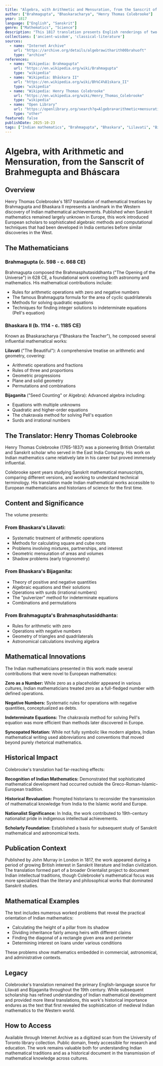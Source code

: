```yaml
---
title: "Algebra, with Arithmetic and Mensuration, from the Sanscrit of Brahmegupta and Bháscara"
author: ["Brahmagupta", "Bhaskaracharya", "Henry Thomas Colebrooke"]
year: 1817
language: ["English", "Sanskrit"]
genre: ["Mathematics", "Science"]
description: "This 1817 translation presents English renderings of two foundational mathematical texts from medieval India: Bhaskara II's Lilavati and Bijaganita, supplemented by chapters from Brahmagupta's Brahmasphutasiddhanta. The work contains systematic treatments of arithmetic, algebra, and geometric mensuration, including Brahmagupta's formulas for cyclic quadrilaterals and early descriptions of zero as a number."
collections: ['ancient-wisdom', 'classical-literature']
sources:
  - name: "Internet Archive"
    url: "https://archive.org/details/algebrawitharith00brahuoft"
    type: "archive"
references:
  - name: "Wikipedia: Brahmagupta"
    url: "https://en.wikipedia.org/wiki/Brahmagupta"
    type: "wikipedia"
  - name: "Wikipedia: Bhāskara II"
    url: "https://en.wikipedia.org/wiki/Bh%C4%81skara_II"
    type: "wikipedia"
  - name: "Wikipedia: Henry Thomas Colebrooke"
    url: "https://en.wikipedia.org/wiki/Henry_Thomas_Colebrooke"
    type: "wikipedia"
  - name: "Open Library"
    url: "https://openlibrary.org/search?q=Algebra+arithmetic+mensuration+Brahmegupta+Bhaskara&mode=everything"
    type: "other"
featured: false
publishDate: 2025-10-23
tags: ["Indian mathematics", "Brahmagupta", "Bhaskara", "Lilavati", "Bijaganita", "algebra", "arithmetic", "mensuration", "Henry Colebrooke", "Sanskrit mathematics", "medieval mathematics", "history of science", "zero", "cyclic quadrilaterals"]
---
```


# Algebra, with Arithmetic and Mensuration, from the Sanscrit of Brahmegupta and Bháscara

## Overview

Henry Thomas Colebrooke's 1817 translation of mathematical treatises by Brahmagupta and Bhaskara II represents a landmark in the Western discovery of Indian mathematical achievements. Published when Sanskrit mathematics remained largely unknown in Europe, this work introduced European scholars to sophisticated algebraic methods and computational techniques that had been developed in India centuries before similar discoveries in the West.

## The Mathematicians

### Brahmagupta (c. 598 - c. 668 CE)

Brahmagupta composed the Brahmasphutasiddhanta ("The Opening of the Universe") in 628 CE, a foundational work covering both astronomy and mathematics. His mathematical contributions include:

- Rules for arithmetic operations with zero and negative numbers
- The famous Brahmagupta formula for the area of cyclic quadrilaterals
- Methods for solving quadratic equations
- Techniques for finding integer solutions to indeterminate equations (Pell's equation)

### Bhaskara II (b. 1114 - c. 1185 CE)

Known as Bhaskaracharya ("Bhaskara the Teacher"), he composed several influential mathematical works:

**Lilavati** ("The Beautiful"): A comprehensive treatise on arithmetic and geometry, covering:
- Arithmetic operations and fractions
- Rules of three and proportions
- Geometric progressions
- Plane and solid geometry
- Permutations and combinations

**Bijaganita** ("Seed Counting" or Algebra): Advanced algebra including:
- Equations with multiple unknowns
- Quadratic and higher-order equations
- The chakravala method for solving Pell's equation
- Surds and irrational numbers

## The Translator: Henry Thomas Colebrooke

Henry Thomas Colebrooke (1765-1837) was a pioneering British Orientalist and Sanskrit scholar who served in the East India Company. His work on Indian mathematics came relatively late in his career but proved immensely influential.

Colebrooke spent years studying Sanskrit mathematical manuscripts, comparing different versions, and working to understand technical terminology. His translation made Indian mathematical works accessible to European mathematicians and historians of science for the first time.

## Content and Significance

The volume presents:

### From Bhaskara's Lilavati:
- Systematic treatment of arithmetic operations
- Methods for calculating square and cube roots
- Problems involving mixtures, partnerships, and interest
- Geometric mensuration of areas and volumes
- Shadow problems (early trigonometry)

### From Bhaskara's Bijaganita:
- Theory of positive and negative quantities
- Algebraic equations and their solutions
- Operations with surds (irrational numbers)
- The "pulverizer" method for indeterminate equations
- Combinations and permutations

### From Brahmagupta's Brahmasphutasiddhanta:
- Rules for arithmetic with zero
- Operations with negative numbers
- Geometry of triangles and quadrilaterals
- Astronomical calculations involving algebra

## Mathematical Innovations

The Indian mathematicians presented in this work made several contributions that were novel to European mathematics:

**Zero as a Number:** While zero as a placeholder appeared in various cultures, Indian mathematicians treated zero as a full-fledged number with defined operations.

**Negative Numbers:** Systematic rules for operations with negative quantities, conceptualized as debts.

**Indeterminate Equations:** The chakravala method for solving Pell's equation was more efficient than methods later discovered in Europe.

**Syncopated Notation:** While not fully symbolic like modern algebra, Indian mathematical writing used abbreviations and conventions that moved beyond purely rhetorical mathematics.

## Historical Impact

Colebrooke's translation had far-reaching effects:

**Recognition of Indian Mathematics:** Demonstrated that sophisticated mathematical development had occurred outside the Greco-Roman-Islamic-European tradition.

**Historical Revaluation:** Prompted historians to reconsider the transmission of mathematical knowledge from India to the Islamic world and Europe.

**Nationalist Significance:** In India, the work contributed to 19th-century nationalist pride in indigenous intellectual achievements.

**Scholarly Foundation:** Established a basis for subsequent study of Sanskrit mathematical and astronomical texts.

## Publication Context

Published by John Murray in London in 1817, the work appeared during a period of growing British interest in Sanskrit literature and Indian civilization. The translation formed part of a broader Orientalist project to document Indian intellectual traditions, though Colebrooke's mathematical focus was more specialized than the literary and philosophical works that dominated Sanskrit studies.

## Mathematical Examples

The text includes numerous worked problems that reveal the practical orientation of Indian mathematics:

- Calculating the height of a pillar from its shadow
- Dividing inheritance fairly among heirs with different claims
- Finding the diagonal of a rectangle given area and perimeter
- Determining interest on loans under various conditions

These problems show mathematics embedded in commercial, astronomical, and administrative contexts.

## Legacy

Colebrooke's translation remained the primary English-language source for Lilavati and Bijaganita throughout the 19th century. While subsequent scholarship has refined understanding of Indian mathematical development and provided more literal translations, this work's historical importance endures as the text that first revealed the sophistication of medieval Indian mathematics to the Western world.

## How to Access

Available through Internet Archive as a digitized scan from the University of Toronto library collection. Public domain, freely accessible for research and education. The work remains valuable both for understanding Indian mathematical traditions and as a historical document in the transmission of mathematical knowledge across cultures.
